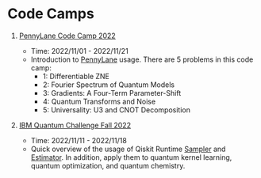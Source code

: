 

# Code Camps

1. [PennyLane Code Camp 2022](pennylane-code-camp-2022/)
    * Time: 2022/11/01 - 2022/11/21
    * Introduction to [PennyLane](https://pennylane.ai/) usage. There are 5 problems in this code camp:
        * 1: Differentiable ZNE
        * 2: Fourier Spectrum of Quantum Models
        * 3: Gradients: A Four-Term Parameter-Shift
        * 4: Quantum Transforms and Noise
        * 5: Universality: U3 and CNOT Decomposition

2. [IBM Quantum Challenge Fall 2022](ibm-quantum-challenge-fall-22/)
    * Time: 2022/11/11 - 2022/11/18
    * Quick overview of the usage of Qiskit Runtime [Sampler](https://qiskit.org/documentation/partners/qiskit_ibm_runtime/stubs/qiskit_ibm_runtime.Sampler.html#sampler) and [Estimator](https://qiskit.org/documentation/partners/qiskit_ibm_runtime/stubs/qiskit_ibm_runtime.Estimator.html#estimator). In addition, apply them to quantum kernel learning, quantum optimization, and quantum chemistry.

